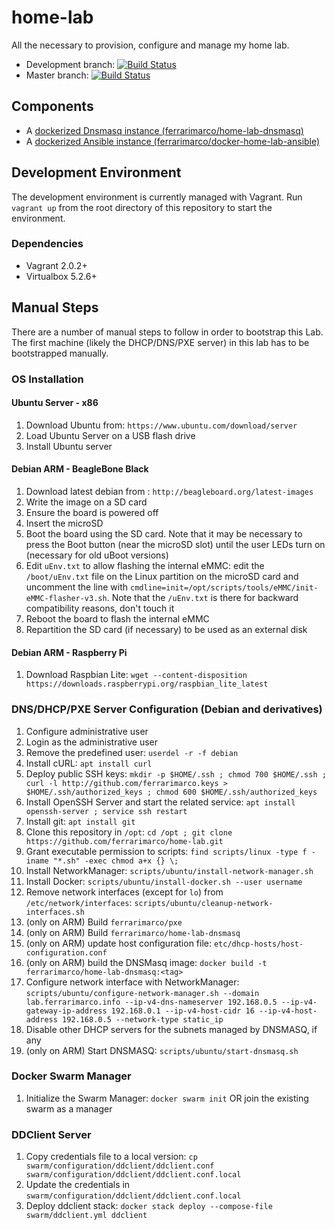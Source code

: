 # home-lab
All the necessary to provision, configure and manage my home lab.

* Development branch: [![Build Status](https://travis-ci.org/ferrarimarco/home-lab.svg?branch=development)](https://travis-ci.org/ferrarimarco/home-lab)
* Master branch: [![Build Status](https://travis-ci.org/ferrarimarco/home-lab.svg?branch=master)](https://travis-ci.org/ferrarimarco/home-lab)

## Components

- A [dockerized Dnsmasq instance (ferrarimarco/home-lab-dnsmasq)](https://github.com/ferrarimarco/home-lab-dnsmasq)
- A [dockerized Ansible instance (ferrarimarco/docker-home-lab-ansible)](https://github.com/ferrarimarco/docker-home-lab-ansible)

## Development Environment

The development environment is currently managed with Vagrant. Run `vagrant up` from the root directory of this repository to start the environment.

### Dependencies

- Vagrant 2.0.2+
- Virtualbox 5.2.6+

## Manual Steps

There are a number of manual steps to follow in order to bootstrap this Lab. The first machine (likely the DHCP/DNS/PXE server) in this lab
has to be bootstrapped manually.

### OS Installation

#### Ubuntu Server - x86

1. Download Ubuntu from: `https://www.ubuntu.com/download/server`
1. Load Ubuntu Server on a USB flash drive
1. Install Ubuntu server

#### Debian ARM - BeagleBone Black

1. Download latest debian from : `http://beagleboard.org/latest-images`
1. Write the image on a SD card
1. Ensure the board is powered off
1. Insert the microSD
1. Boot the board using the SD card. Note that it may be necessary to press the Boot button (near the microSD slot) until the user LEDs turn on (necessary for old uBoot versions)
1. Edit `uEnv.txt` to allow flashing the internal eMMC: edit the `/boot/uEnv.txt` file on the Linux partition on the microSD card and uncomment the line with `cmdline=init=/opt/scripts/tools/eMMC/init-eMMC-flasher-v3.sh`. Note that the `/uEnv.txt` is there for backward compatibility reasons, don't touch it
1. Reboot the board to flash the internal eMMC
1. Repartition the SD card (if necessary) to be used as an external disk

#### Debian ARM - Raspberry Pi

1. Download Raspbian Lite: `wget --content-disposition https://downloads.raspberrypi.org/raspbian_lite_latest`

### DNS/DHCP/PXE Server Configuration (Debian and derivatives)

1. Configure administrative user
1. Login as the administrative user
1. Remove the predefined user: `userdel -r -f debian`
1. Install cURL: `apt install curl`
1. Deploy public SSH keys: `mkdir -p $HOME/.ssh ; chmod 700 $HOME/.ssh ; curl -l http://github.com/ferrarimarco.keys > $HOME/.ssh/authorized_keys ; chmod 600 $HOME/.ssh/authorized_keys`
1. Install OpenSSH Server and start the related service: `apt install openssh-server ; service ssh restart`
1. Install git: `apt install git`
1. Clone this repository in `/opt`: `cd /opt ; git clone https://github.com/ferrarimarco/home-lab.git`
1. Grant executable permission to scripts: `find scripts/linux -type f -iname "*.sh" -exec chmod a+x {} \;`
1. Install NetworkManager: `scripts/ubuntu/install-network-manager.sh`
1. Install Docker: `scripts/ubuntu/install-docker.sh --user username`
1. Remove network interfaces (except for `lo`) from `/etc/network/interfaces`: `scripts/ubuntu/cleanup-network-interfaces.sh`
1. (only on ARM) Build `ferrarimarco/pxe`
1. (only on ARM) Build `ferrarimarco/home-lab-dnsmasq`
1. (only on ARM) update host configuration file: `etc/dhcp-hosts/host-configuration.conf`
1. (only on ARM) build the DNSMasq image: `docker build -t ferrarimarco/home-lab-dnsmasq:<tag>`
1. Configure network interface with NetworkManager: `scripts/ubuntu/configure-network-manager.sh --domain lab.ferrarimarco.info --ip-v4-dns-nameserver 192.168.0.5 --ip-v4-gateway-ip-address 192.168.0.1 --ip-v4-host-cidr 16 --ip-v4-host-address 192.168.0.5 --network-type static_ip`
1. Disable other DHCP servers for the subnets managed by DNSMASQ, if any
1. (only on ARM) Start DNSMASQ: `scripts/ubuntu/start-dnsmasq.sh`

### Docker Swarm Manager

1. Initialize the Swarm Manager: `docker swarm init` OR join the existing swarm as a manager

### DDClient Server

1. Copy credentials file to a local version: `cp swarm/configuration/ddclient/ddclient.conf swarm/configuration/ddclient/ddclient.conf.local`
1. Update the credentials in `swarm/configuration/ddclient/ddclient.conf.local`
1. Deploy ddclient stack: `docker stack deploy --compose-file swarm/ddclient.yml ddclient`
